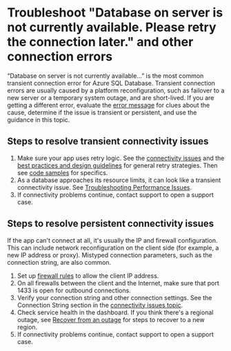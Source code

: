 <properties
	pageTitle="Troubleshoot Database on server is not currently available for Azure SQL Database"
	description="Steps to identify and resolve connection errors for Azure SQL Database."
	services="sql-database"
	documentationCenter=""
	authors="dalechen"
	manager="msmets"
	editor=""/>

<tags
	ms.service="sql-database"
	ms.date="12/10/2015"
	wacn.date=""/>

# Troubleshoot "Database on server is not currently available. Please retry the connection later." and other connection errors
“Database <dbname> on server <servername> is not currently available...” is the most common transient connection error for Azure SQL Database. Transient connection errors are usually caused by a platform reconfiguration, such as failover to a new server or a temporary system outage, and are short-lived. If you are getting a different error, evaluate the [error message](/documentation/articles/sql-database-develop-error-messages) for clues about the cause, determine if the issue is transient or persistent, and use the guidance in this topic.

## Steps to resolve transient connectivity issues
1.	Make sure your app uses retry logic. See the [connectivity issues](/documentation/articles/sql-database-connectivity-issues) and the [best practices and design guidelines](/documentation/articles/sql-database-connect-central-recommendations) for general retry strategies. Then see [code samples](/documentation/articles/sql-database-develop-quick-start-client-code-samples) for specifics.
2.	As a database approaches its resource limits, it can look like a transient connectivity issue. See [Troubleshooting Performance Issues](/documentation/articles/sql-database-troubleshoot-performance).
3.	If connectivity problems continue, contact support to open a support case.

## Steps to resolve persistent connectivity issues
If the app can't connect at all, it's usually the IP and firewall configuration. This can include network reconfiguration on the client side (for example, a new IP address or proxy). Mistyped connection parameters, such as the connection string, are also common.

1.	Set up [firewall rules](/documentation/articles/sql-database-configure-firewall-settings) to allow the client IP address.
2.	On all firewalls between the client and the Internet, make sure that port 1433 is open for outbound connections.
3.	Verify your connection string and other connection settings. See the Connection String section in the [connectivity issues topic](/documentation/articles/sql-database-connectivity-issues).
4.	Check service health in the dashboard. If you think there's a regional outage, see [Recover from an outage](/documentation/articles/sql-database-disaster-recovery) for steps to recover to a new region.
5.	If connectivity problems continue, contact support to open a support case.
